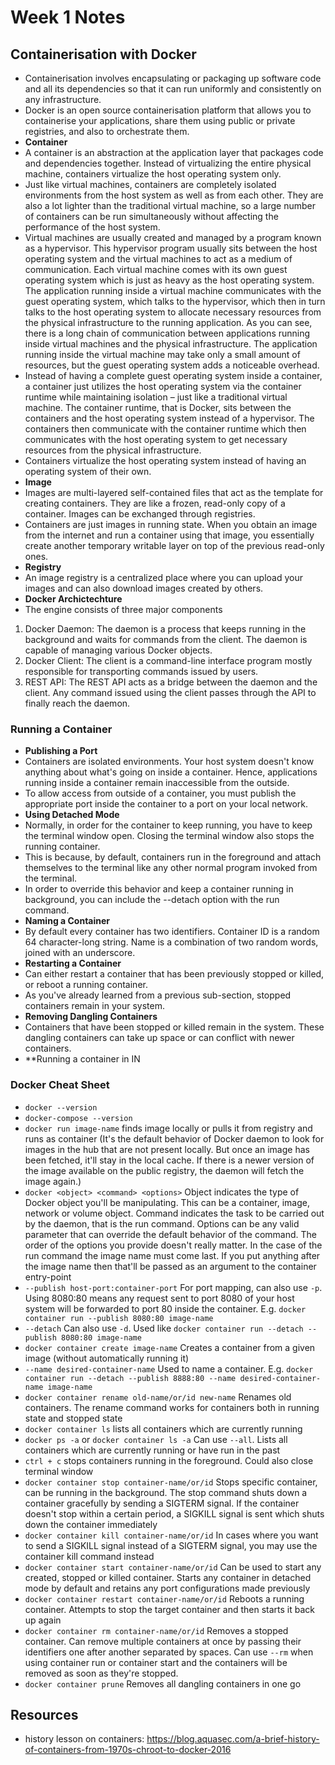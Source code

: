 # Week 1 Notes

## Containerisation with Docker
- Containerisation involves encapsulating or packaging up software code and all its dependencies so that it can run uniformly and consistently on any infrastructure. 
- Docker is an open source containerisation platform that allows you to containerise your applications, share them using public or private registries, and also to orchestrate them.
- **Container**
- A container is an abstraction at the application layer that packages code and dependencies together. Instead of virtualizing the entire physical machine, containers virtualize the host operating system only.
- Just like virtual machines, containers are completely isolated environments from the host system as well as from each other. They are also a lot lighter than the traditional virtual machine, so a large number of containers can be run simultaneously without affecting the performance of the host system.
- Virtual machines are usually created and managed by a program known as a hypervisor. This hypervisor program usually sits between the host operating system and the virtual machines to act as a medium of communication. Each virtual machine comes with its own guest operating system which is just as heavy as the host operating system. The application running inside a virtual machine communicates with the guest operating system, which talks to the hypervisor, which then in turn talks to the host operating system to allocate necessary resources from the physical infrastructure to the running application. As you can see, there is a long chain of communication between applications running inside virtual machines and the physical infrastructure. The application running inside the virtual machine may take only a small amount of resources, but the guest operating system adds a noticeable overhead.
- Instead of having a complete guest operating system inside a container, a container just utilizes the host operating system via the container runtime while maintaining isolation – just like a traditional virtual machine. The container runtime, that is Docker, sits between the containers and the host operating system instead of a hypervisor. The containers then communicate with the container runtime which then communicates with the host operating system to get necessary resources from the physical infrastructure. 
- Containers virtualize the host operating system instead of having an operating system of their own.
- **Image**
- Images are multi-layered self-contained files that act as the template for creating containers. They are like a frozen, read-only copy of a container. Images can be exchanged through registries. 
- Containers are just images in running state. When you obtain an image from the internet and run a container using that image, you essentially create another temporary writable layer on top of the previous read-only ones.
- **Registry**
- An image registry is a centralized place where you can upload your images and can also download images created by others.
- **Docker Archictechture**
- The engine consists of three major components
1. Docker Daemon: The daemon is a process that keeps running in the background and waits for commands from the client. The daemon is capable of managing various Docker objects.
2. Docker Client: The client is a command-line interface program mostly responsible for transporting commands issued by users.
3. REST API: The REST API acts as a bridge between the daemon and the client. Any command issued using the client passes through the API to finally reach the daemon.

### Running a Container
- **Publishing a Port**
- Containers are isolated environments. Your host system doesn't know anything about what's going on inside a container. Hence, applications running inside a container remain inaccessible from the outside.
- To allow access from outside of a container, you must publish the appropriate port inside the container to a port on your local network.
- **Using Detached Mode**
-  Normally, in order for the container to keep running, you have to keep the terminal window open. Closing the terminal window also stops the running container.
- This is because, by default, containers run in the foreground and attach themselves to the terminal like any other normal program invoked from the terminal.
- In order to override this behavior and keep a container running in background, you can include the --detach option with the run command.
- **Naming a Container**
- By default every container has two identifiers. Container ID is a random 64 character-long string. Name is a combination of two random words, joined with an underscore.
- **Restarting a Container**
- Can either restart a container that has been previously stopped or killed, or reboot a running container.
- As you've already learned from a previous sub-section, stopped containers remain in your system. 
- **Removing Dangling Containers**
- Containers that have been stopped or killed remain in the system. These dangling containers can take up space or can conflict with newer containers.
- **Running a container in IN


### Docker Cheat Sheet
- `docker --version`
- `docker-compose --version`
- `docker run image-name` finds image locally or pulls it from registry and runs as container (It's the default behavior of Docker daemon to look for images in the hub that are not present locally. But once an image has been fetched, it'll stay in the local cache. If there is a newer version of the image available on the public registry, the daemon will fetch the image again.)
- `docker <object> <command> <options>` Object indicates the type of Docker object you'll be manipulating. This can be a container, image, network or volume object. Command indicates the task to be carried out by the daemon, that is the run command. Options can be any valid parameter that can override the default behavior of the command. The order of the options you provide doesn't really matter. In the case of the run command the image name must come last. If you put anything after the image name then that'll be passed as an argument to the container entry-point
- `--publish host-port:container-port` For port mapping, can also use `-p`. Using 8080:80 means any request sent to port 8080 of your host system will be forwarded to port 80 inside the container. E.g. `docker container run --publish 8080:80 image-name`
- `--detach` Can also use `-d`. Used like `docker container run --detach --publish 8080:80 image-name`
- `docker container create image-name` Creates a container from a given image (without automatically running it)
- `--name desired-container-name` Used to name a container. E.g. `docker container run --detach --publish 8888:80 --name desired-container-name image-name`
- `docker container rename old-name/or/id new-name` Renames old containers. The rename command works for containers both in running state and stopped state
- `docker container ls` lists all containers which are currently running
- `docker ps -a` or `docker container ls -a` Can use `--all`. Lists all containers which are currently running or have run in the past
- `ctrl + c` stops containers running in the foreground. Could also close terminal window
- `docker container stop container-name/or/id` Stops specific container, can be running in the background. The stop command shuts down a container gracefully by sending a SIGTERM signal. If the container doesn't stop within a certain period, a SIGKILL signal is sent which shuts down the container immediately
- `docker container kill container-name/or/id` In cases where you want to send a SIGKILL signal instead of a SIGTERM signal, you may use the container kill command instead
- `docker container start container-name/or/id` Can be used to start any created, stopped or killed container. Starts any container in detached mode by default and retains any port configurations made previously
- `docker container restart container-name/or/id` Reboots a running container. Attempts to stop the target container and then starts it back up again
- `docker container rm container-name/or/id` Removes a stopped container. Can remove multiple containers at once by passing their identifiers one after another separated by spaces. Can use `--rm` when using container run or container start and the containers will be removed as soon as they're stopped.
- `docker container prune` Removes all dangling containers in one go

## Resources
- history lesson on containers: https://blog.aquasec.com/a-brief-history-of-containers-from-1970s-chroot-to-docker-2016